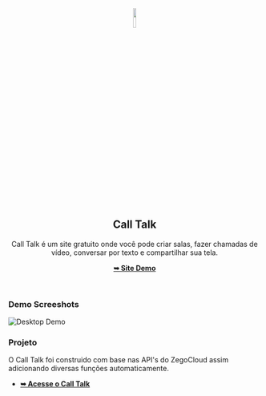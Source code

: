 <div align="center">
  <img width="10%" height="10%" src="Call-Talk/public/favicon.ico" />

  <h2 align="center">Call Talk</h2>

  Call Talk é um site gratuito onde você pode criar salas, fazer chamadas de vídeo, conversar por texto e compartilhar sua tela.

  <a href="https://calltalk.netlify.app"><strong>➥ Site Demo</strong></a>

</div>

<br />

### Demo Screeshots

![Desktop Demo](crowdfundin/telas2.png)

### Projeto

O Call Talk foi construido com base nas API's do ZegoCloud assim adicionando diversas funções automaticamente.

* <a href="https://calltalk.netlify.app"><strong>➥ Acesse o Call Talk</strong></a>

<br/>
